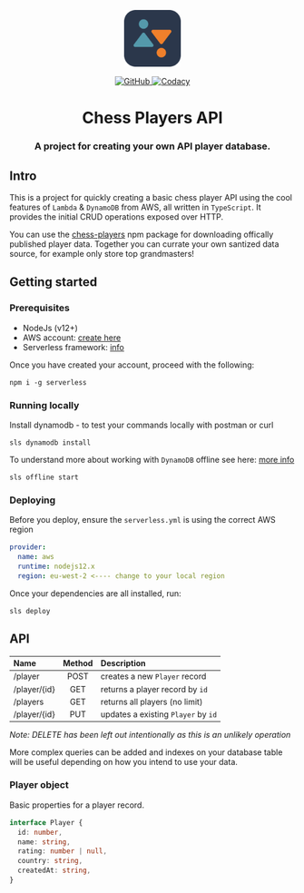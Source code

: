 <p align="center">
    <img
      alt="The Chess Centre | API"
      src="https://github.com/Chess-Centre/welcome/blob/master/img/bcc-dark-logo.png?raw=true"
      width="100"
    />
  <p align="center">
      <a href="https://github.com/chess-centre/welcome/blob/master/LICENSE">
        <img alt="GitHub" src="https://img.shields.io/github/license/chess-centre/welcome?style=flat">
      </a>
      <a href="https://app.codacy.com/gh/chess-centre/chess-players-api?utm_source=github.com&utm_medium=referral&utm_content=chess-centre/chess-players-api&utm_campaign=Badge_Grade_Dashboard">
        <img alt="Codacy" src="https://api.codacy.com/project/badge/Grade/44b658dc5fd54d3a92bf07e6137289c5">
      </a>
  </p>
  <h1 align="center"> Chess Players API </h1>
</p>
<p align="center">
  <h3 align="center"> A project for creating your own API player database. </h3>
</p>

## Intro

This is a project for quickly creating a basic chess player API using the cool features of `Lambda` & `DynamoDB` from AWS, all written in `TypeScript`. It provides the initial CRUD operations exposed over HTTP.

You can use the [chess-players](https://github.com/chess-centre/chess-players) npm package for downloading offically published player data. Together you can currate your own santized data source, for example only store top grandmasters!

## Getting started

### Prerequisites

* NodeJs (v12+)
* AWS account: [create here](https://aws.amazon.com/console/)
* Serverless framework: [info](https://www.serverless.com/)

Once you have created your account, proceed with the following:

```
npm i -g serverless
```

### Running locally

Install dynamodb - to test your commands locally with postman or curl

```
sls dynamodb install
```

To understand more about working with `DynamoDB` offline see here: [more info](https://www.serverless.com/plugins/serverless-dynamodb-local)

```
sls offline start
```

### Deploying

Before you deploy, ensure the `serverless.yml` is using the correct AWS region 

```yml
provider:
  name: aws
  runtime: nodejs12.x
  region: eu-west-2 <---- change to your local region
```

Once your dependencies are all installed, run:

```
sls deploy
```

## API

| Name         | Method      | Description                                                |
| :---         |    :----:   | :---                                                       |
| /player      | POST        | creates a new `Player` record                              |
| /player/{id} | GET         | returns a player record by `id`                            |
| /players     | GET         | returns all players (no limit)                             |
| /player/{id} | PUT         | updates a existing `Player` by `id`                        |


_Note: DELETE has been left out intentionally as this is an unlikely operation_

More complex queries can be added and indexes on your database table will be useful depending on how you intend to use your data.

### Player object

Basic properties for a player record.

```typescript
interface Player {
  id: number,
  name: string,
  rating: number | null,
  country: string,
  createdAt: string,
}
```

